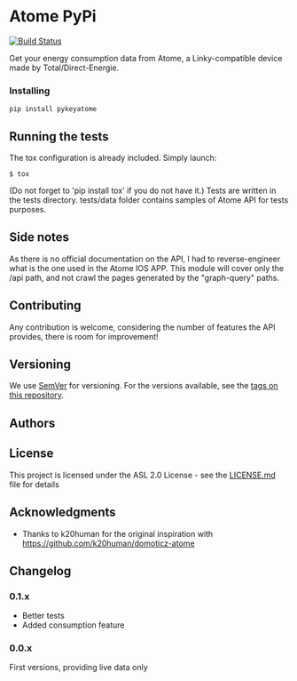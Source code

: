 # Atome PyPi

[![Build Status](https://travis-ci.org/BaQs/pyAtome.svg?branch=master)](https://travis-ci.org/BaQs/pyAtome)

Get your energy consumption data from Atome, a Linky-compatible device made by Total/Direct-Energie.

### Installing


```
pip install pykeyatome
```



## Running the tests
The tox configuration is already included.
Simply launch:
```
$ tox
```

(Do not forget to 'pip install tox' if you do not have it.)
Tests are written in the tests directory.
tests/data folder contains samples of Atome API for tests purposes.


## Side notes

As there is no official documentation on the API, I had to reverse-engineer what is the one used in the Atome IOS APP.
This module will cover only the /api path, and not crawl the pages generated by the "graph-query" paths.


## Contributing

Any contribution is welcome, considering the number of features the API provides, there is room for improvement!

## Versioning

We use [SemVer](http://semver.org/) for versioning. For the versions available, see the [tags on this repository](https://github.com/baqs/pyAtome/tags). 

## Authors

## License

This project is licensed under the ASL 2.0 License - see the [LICENSE.md](LICENSE.md) file for details

## Acknowledgments

* Thanks to k20human for the original inspiration with https://github.com/k20human/domoticz-atome

## Changelog

### 0.1.x
- Better tests
- Added consumption feature

### 0.0.x
First versions, providing live data only

